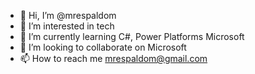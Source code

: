 - 👋 Hi, I’m @mrespaldom
- 👀 I’m interested in tech
- 🌱 I’m currently learning C#, Power Platforms Microsoft
- 💞️ I’m looking to collaborate on Microsoft
- 📫 How to reach me mrespaldom@gmail.com

<!---
mrespaldom/mrespaldom is a ✨ special ✨ repository because its `README.md` (this file) appears on your GitHub profile.
You can click the Preview link to take a look at your changes.
--->
